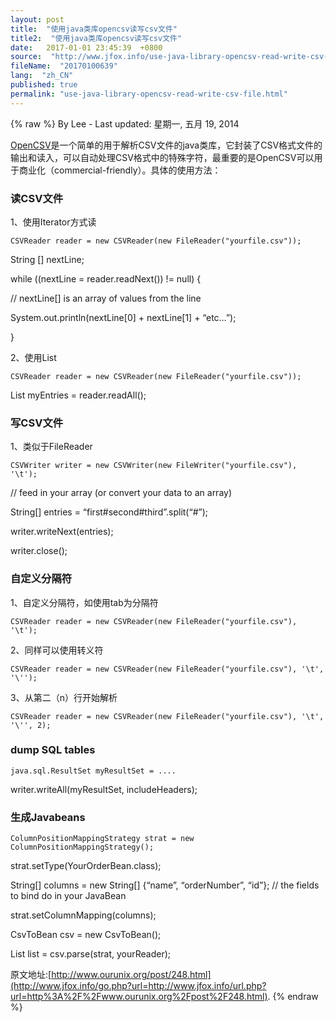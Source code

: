 ```yaml
---
layout: post
title:  "使用java类库opencsv读写csv文件"
title2:  "使用java类库opencsv读写csv文件"
date:   2017-01-01 23:45:39  +0800
source:  "http://www.jfox.info/use-java-library-opencsv-read-write-csv-file.html"
fileName:  "20170100639"
lang:  "zh_CN"
published: true
permalink: "use-java-library-opencsv-read-write-csv-file.html"
---
```

{% raw %}
By Lee - Last updated: 星期一, 五月 19, 2014

[OpenCSV](http://www.jfox.info/go.php?url=http://sourceforge.net/projects/opencsv/)是一个简单的用于解析CSV文件的java类库，它封装了CSV格式文件的输出和读入，可以自动处理CSV格式中的特殊字符，最重要的是OpenCSV可以用于商业化（commercial-friendly）。具体的使用方法：

### 读CSV文件

1、使用Iterator方式读

    CSVReader reader = new CSVReader(new FileReader("yourfile.csv"));

String [] nextLine;

while ((nextLine = reader.readNext()) != null) {

// nextLine[] is an array of values from the line

System.out.println(nextLine[0] + nextLine[1] + “etc…”);

}

2、使用List

    CSVReader reader = new CSVReader(new FileReader("yourfile.csv"));

List myEntries = reader.readAll();

### 写CSV文件

1、类似于FileReader

    CSVWriter writer = new CSVWriter(new FileWriter("yourfile.csv"), '\t');

// feed in your array (or convert your data to an array)

String[] entries = “first#second#third”.split(“#”);

writer.writeNext(entries);

writer.close();

### 自定义分隔符

1、自定义分隔符，如使用tab为分隔符

    CSVReader reader = new CSVReader(new FileReader("yourfile.csv"), '\t');

2、同样可以使用转义符

    CSVReader reader = new CSVReader(new FileReader("yourfile.csv"), '\t', '\'');

3、从第二（n）行开始解析

    CSVReader reader = new CSVReader(new FileReader("yourfile.csv"), '\t', '\'', 2);

### dump SQL tables

    java.sql.ResultSet myResultSet = ....

writer.writeAll(myResultSet, includeHeaders);

### 生成Javabeans

    ColumnPositionMappingStrategy strat = new ColumnPositionMappingStrategy();

strat.setType(YourOrderBean.class);

String[] columns = new String[] {“name”, “orderNumber”, “id”}; // the fields to bind do in your JavaBean

strat.setColumnMapping(columns);

CsvToBean csv = new CsvToBean();

List list = csv.parse(strat, yourReader);

原文地址:[http://www.ourunix.org/post/248.html](http://www.jfox.info/go.php?url=http://www.jfox.info/url.php?url=http%3A%2F%2Fwww.ourunix.org%2Fpost%2F248.html).
{% endraw %}
